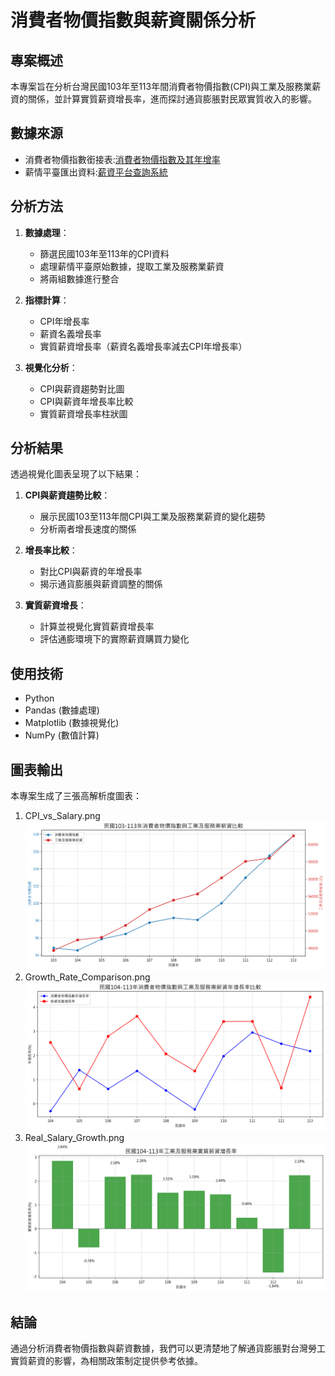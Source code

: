 # 消費者物價指數與薪資關係分析

## 專案概述
本專案旨在分析台灣民國103年至113年間消費者物價指數(CPI)與工業及服務業薪資的關係，並計算實質薪資增長率，進而探討通貨膨脹對民眾實質收入的影響。

## 數據來源
- 消費者物價指數銜接表:[消費者物價指數及其年增率](https://www.stat.gov.tw/cp.aspx?n=2665)
- 薪情平臺匯出資料:[薪資平台查詢系統](https://earnings.dgbas.gov.tw/query_payroll.aspx)

## 分析方法
1. **數據處理**：
   - 篩選民國103年至113年的CPI資料
   - 處理薪情平臺原始數據，提取工業及服務業薪資
   - 將兩組數據進行整合

2. **指標計算**：
   - CPI年增長率
   - 薪資名義增長率
   - 實質薪資增長率（薪資名義增長率減去CPI年增長率）

3. **視覺化分析**：
   - CPI與薪資趨勢對比圖
   - CPI與薪資年增長率比較
   - 實質薪資增長率柱狀圖

## 分析結果
透過視覺化圖表呈現了以下結果：

1. **CPI與薪資趨勢比較**：
   - 展示民國103至113年間CPI與工業及服務業薪資的變化趨勢
   - 分析兩者增長速度的關係

2. **增長率比較**：
   - 對比CPI與薪資的年增長率
   - 揭示通貨膨脹與薪資調整的關係

3. **實質薪資增長**：
   - 計算並視覺化實質薪資增長率
   - 評估通膨環境下的實際薪資購買力變化

## 使用技術
- Python
- Pandas (數據處理)
- Matplotlib (數據視覺化)
- NumPy (數值計算)

## 圖表輸出
本專案生成了三張高解析度圖表：
1. CPI_vs_Salary.png  ![消費者物價指數與工業及服務業薪資比較](https://github.com/D1018720/bigDataFinalProject/blob/main/CPI_vs_Salary.png)
2. Growth_Rate_Comparison.png  ![消費者物價指數與薪資年增長率比較](https://github.com/D1018720/bigDataFinalProject/blob/main/Growth_Rate_Comparison.png)
3. Real_Salary_Growth.png  ![工業及服務業實質薪資增長率](https://github.com/D1018720/bigDataFinalProject/blob/main/Real_Salary_Growth.png)

## 結論
通過分析消費者物價指數與薪資數據，我們可以更清楚地了解通貨膨脹對台灣勞工實質薪資的影響，為相關政策制定提供參考依據。
